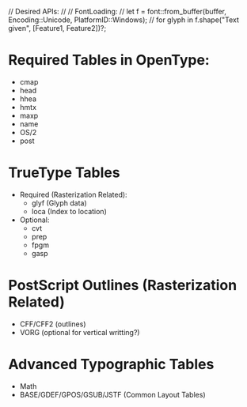 // Desired APIs:
//
// FontLoading:
//   let f = font::from_buffer(buffer, Encoding::Unicode, PlatformID::Windows);
//   for glyph in f.shape("Text given", [Feature1, Feature2])?;

# Required Tables in OpenType:

- cmap
- head
- hhea
- hmtx
- maxp
- name
- OS/2
- post

# TrueType Tables

- Required (Rasterization Related):
  - glyf  (Glyph data)
  - loca  (Index to location)
- Optional:
  - cvt
  - prep
  - fpgm
  - gasp

# PostScript Outlines (Rasterization Related)

- CFF/CFF2 (outlines)
- VORG (optional for vertical writting?)

# Advanced Typographic Tables

- Math
- BASE/GDEF/GPOS/GSUB/JSTF (Common Layout Tables)
